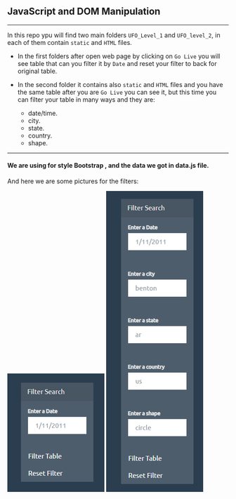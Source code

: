 ## JavaScript and DOM Manipulation
---
In this repo ypu will find two main folders `UFO_Level_1` and `UFO_level_2`, in each of them contain `static` and `HTML` files.

* In the first folders after open web page by clicking on `Go Live` you will see table that can you filter it by `Date` and reset your filter to back for original table.

* In the second folder it contains also `static` and `HTML` files and you have the same table after you are `Go Live` you can see it, but this time you can filter your table in many ways and they are:
    - date/time.
    - city.
    - state.
    - country.
    - shape.
---
####  We are using for style Bootstrap , and the data we got in data.js file. 

And here we are some pictures for the filters:

![Date Filter](UFO_level_1/static/images/UFO-1.png)
 ![Many Filters](UFO_level_2/static/images/UFO-2.png)  

                                                       
